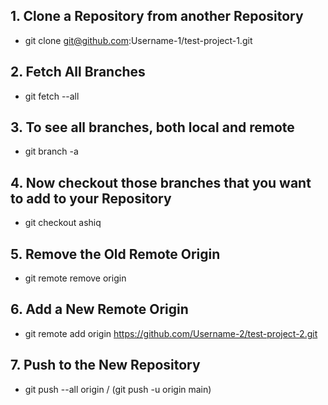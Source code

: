 ## 1. Clone a Repository from another Repository
- git clone git@github.com:Username-1/test-project-1.git
## 2. Fetch All Branches
- git fetch --all
## 3. To see all branches, both local and remote
- git branch -a
## 4. Now checkout those branches that you want to add to your Repository
- git checkout ashiq
## 5. Remove the Old Remote Origin
- git remote remove origin
## 6. Add a New Remote Origin
- git remote add origin https://github.com/Username-2/test-project-2.git
## 7. Push to the New Repository
- git push --all origin / (git push -u origin main)
